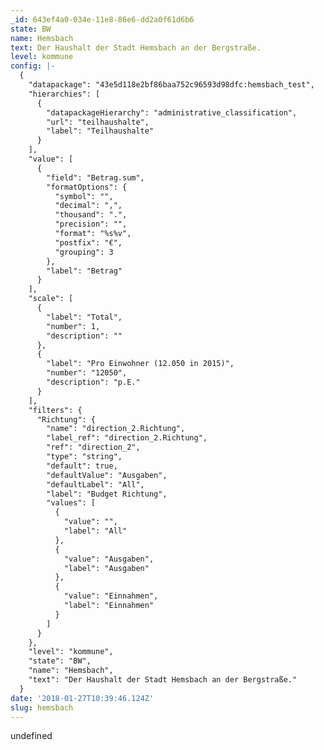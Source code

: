 ```yaml
---
_id: 643ef4a0-034e-11e8-86e6-dd2a0f61d6b6
state: BW
name: Hemsbach
text: Der Haushalt der Stadt Hemsbach an der Bergstraße.
level: kommune
config: |-
  {
    "datapackage": "43e5d118e2bf86baa752c96593d98dfc:hemsbach_test",
    "hierarchies": [
      {
        "datapackageHierarchy": "administrative_classification",
        "url": "teilhaushalte",
        "label": "Teilhaushalte"
      }
    ],
    "value": [
      {
        "field": "Betrag.sum",
        "formatOptions": {
          "symbol": "",
          "decimal": ",",
          "thousand": ".",
          "precision": "",
          "format": "%s%v",
          "postfix": "€",
          "grouping": 3
        },
        "label": "Betrag"
      }
    ],
    "scale": [
      {
        "label": "Total",
        "number": 1,
        "description": ""
      },
      {
        "label": "Pro Einwohner (12.050 in 2015)",
        "number": "12050",
        "description": "p.E."
      }
    ],
    "filters": {
      "Richtung": {
        "name": "direction_2.Richtung",
        "label_ref": "direction_2.Richtung",
        "ref": "direction_2",
        "type": "string",
        "default": true,
        "defaultValue": "Ausgaben",
        "defaultLabel": "All",
        "label": "Budget Richtung",
        "values": [
          {
            "value": "",
            "label": "All"
          },
          {
            "value": "Ausgaben",
            "label": "Ausgaben"
          },
          {
            "value": "Einnahmen",
            "label": "Einnahmen"
          }
        ]
      }
    },
    "level": "kommune",
    "state": "BW",
    "name": "Hemsbach",
    "text": "Der Haushalt der Stadt Hemsbach an der Bergstraße."
  }
date: '2018-01-27T10:39:46.124Z'
slug: hemsbach
---
```

undefined
